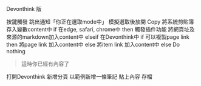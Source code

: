 Devonthink 版

按鍵觸發
跳出通知「你正在選取mode中」
模擬選取後放開
Copy
將系統剪貼簿存入變數content中
if 在edge, safari, chrome中 then
	觸發插件功能
	將網頁址及來源的markdown加入content中
elseif 在Devonthink中
	if 可以複製page link then
		將page link 加入content中
	else
		將item link 加入content中
else
	Do nothing
> 這時你已經有內容了

打開Devonthink
新增分頁
以範例新增一條筆記
貼上內容
存檔